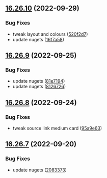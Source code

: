 ## [16.26.10](https://github.com/phandcock/GrampsView/compare/v16.26.9...v16.26.10) (2022-09-29)


### Bug Fixes

* tweak layout and colours ([520f2d7](https://github.com/phandcock/GrampsView/commit/520f2d72a410f41430956d72d85cc8cf6d7cfd4f))
* update nugets ([16f7a58](https://github.com/phandcock/GrampsView/commit/16f7a58cbca9914d64df0ce68454488de0be5add))



## [16.26.9](https://github.com/phandcock/GrampsView/compare/v16.26.8...v16.26.9) (2022-09-25)


### Bug Fixes

* update nugets ([81e7194](https://github.com/phandcock/GrampsView/commit/81e719494cdf82fbdda2418e405c9521adcfc25a))
* update nugets ([8126726](https://github.com/phandcock/GrampsView/commit/8126726e40a6cd5f6a0883523fbcb3df1fd4fc62))



## [16.26.8](https://github.com/phandcock/GrampsView/compare/v16.26.7...v16.26.8) (2022-09-24)


### Bug Fixes

* tweak source link medium card ([95a9e63](https://github.com/phandcock/GrampsView/commit/95a9e63d770f4e43f0ee3ee6b883c4b5608a8639))



## [16.26.7](https://github.com/phandcock/GrampsView/compare/v16.26.6...v16.26.7) (2022-09-20)


### Bug Fixes

* update nugets ([2083373](https://github.com/phandcock/GrampsView/commit/2083373b91232bc1fe3c92db3e56a8afddaf0b50))



